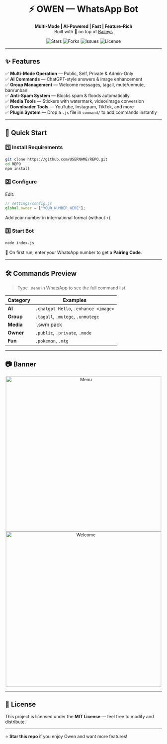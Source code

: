 <div align="center">
  
# ⚡ OWEN — WhatsApp Bot  

**Multi-Mode | AI-Powered | Fast | Feature-Rich**  
Built with 💚 on top of [Baileys]([https://github.com/WhiskeySockets/Baileys])  

![Stars](https://img.shields.io/github/stars/xodobyte/OWEN?style=for-the-badge) 
![Forks](https://img.shields.io/github/forks/xodobyte/OWEN?style=for-the-badge) 
![Issues](https://img.shields.io/github/issues/xodobyte/OWEN?style=for-the-badge) 
![License](https://img.shields.io/github/license/xodobyte/OWEN?style=for-the-badge)  

</div>

---

## ✨ Features

✅ **Multi-Mode Operation** — Public, Self, Private & Admin-Only  
✅ **AI Commands** — ChatGPT-style answers & image enhancement  
✅ **Group Management** — Welcome messages, tagall, mute/unmute, ban/unban  
✅ **Anti-Spam System** — Blocks spam & floods automatically  
✅ **Media Tools** — Stickers with watermark, video/image conversion  
✅ **Downloader Tools** — YouTube, Instagram, TikTok, and more  
✅ **Plugin System** — Drop a `.js` file in `command/` to add commands instantly  

---

## 🚀 Quick Start

### 1️⃣ Install Requirements
```bash
git clone https://github.com/USERNAME/REPO.git
cd REPO
npm install
```

### 2️⃣ Configure
Edit:
```js
// settings/config.js
global.owner = ["YOUR_NUMBER_HERE"];
```
Add your number in international format (without `+`).

### 3️⃣ Start Bot
```bash
node index.js
```
📱 On first run, enter your WhatsApp number to get a **Pairing Code**.

---

## 🛠️ Commands Preview
> Type `.menu` in WhatsApp to see the full command list.

| Category        | Examples                                  |
|-----------------|-------------------------------------------|
| **AI**          | `.chatgpt Hello`, `.enhance <image>`       |
| **Group**       | `.tagall`, `.mutegc`, `.unmutegc`          |
| **Media**       | `.swm pack|author <image>`, `.get <url>`   |
| **Owner**       | `.public`, `.private`, `.mode`             |
| **Fun**         | `.pokemon`, `.mtg`                         |

---

## 📷 Banner

<div align="center">
<img src="https://via.placeholder.com/500x300.png?text=Bot+Menu" alt="Menu" width="500"/>
<img src="https://via.placeholder.com/500x300.png?text=Group+Welcome" alt="Welcome" width="500"/>
</div>

---

## 📜 License
This project is licensed under the **MIT License** — feel free to modify and distribute.

---

⭐ **Star this repo** if you enjoy Owen and want more features!
